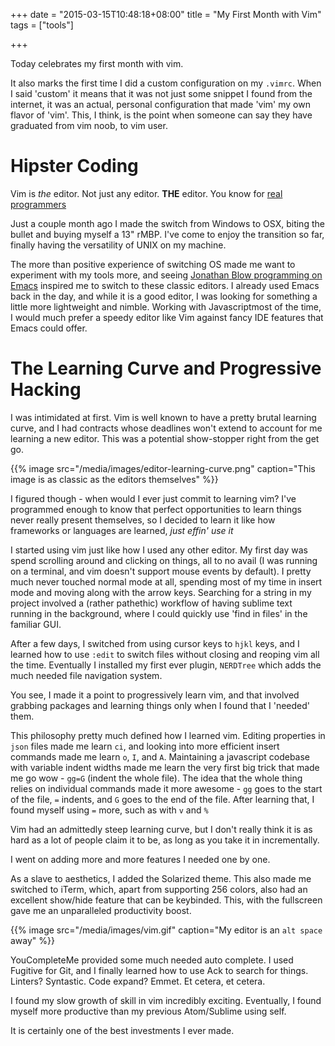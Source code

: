 +++
date = "2015-03-15T10:48:18+08:00"
title = "My First Month with Vim"
tags = ["tools"]

+++

Today celebrates my first month with vim.

It also marks the first time I did a custom configuration on my `.vimrc`. When I said 'custom' it means that it was not just some snippet I found from the internet, it was an actual, personal configuration that made 'vim' my own flavor of 'vim'. This, I think, is the point when someone can say they have graduated from vim noob, to vim user.

# Hipster Coding

Vim is _the_ editor. Not just any editor. __THE__ editor. You know for [real programmers](https://xkcd.com/378/)

Just a couple month ago I made the switch from Windows to OSX, biting the bullet and buying myself a 13" rMBP. I've come to enjoy the transition so far, finally having the versatility of UNIX on my machine.

The more than positive experience of switching OS made me want to experiment with my tools more, and seeing [Jonathan Blow programming on Emacs](https://www.youtube.com/watch?v=UTqZNujQOlA) inspired me to switch to these classic editors. I already used Emacs back in the day, and while it is a good editor, I was looking for something a little more lightweight and nimble. Working with Javascriptmost of the time, I would much prefer a speedy editor like Vim against fancy IDE features that Emacs could offer.

# The Learning Curve and Progressive Hacking

I was intimidated at first. Vim is well known to have a pretty brutal learning curve, and I had contracts whose deadlines won't extend to account for me learning a new editor. This was a potential show-stopper right from the get go.

{{% image src="/media/images/editor-learning-curve.png" caption="This image is as classic as the editors themselves" %}}

I figured though - when would I ever just commit to learning vim? I've programmed enough to know that perfect opportunities to learn things never really present themselves, so I decided to learn it like how frameworks or languages are learned, _just effin' use it_

I started using vim just like how I used any other editor. My first day was spend scrolling around and clicking on things, all to no avail (I was running on a terminal, and vim doesn't support mouse events by default). I pretty much never touched normal mode at all, spending most of my time in insert mode and moving along with the arrow keys. Searching for a string in my project involved a (rather pathethic) workflow of having sublime text running in the background, where I could quickly use 'find in files' in the familiar GUI.

After a few days, I switched from using cursor keys to `hjkl` keys, and I learned how to use `:edit` to switch files without closing and reoping vim all the time. Eventually I installed my first ever plugin, `NERDTree` which adds the much needed file navigation system.

You see, I made it a point to progressively learn vim, and that involved grabbing packages and learning things only when I found that I 'needed' them.

This philosophy pretty much defined how I learned vim. Editing properties in `json` files made me learn `ci`, and looking into more efficient insert commands made me learn `o`, `I`, and `A`. Maintaining a javascript codebase with variable indent widths made me learn the very first big trick that made me go wow - `gg=G` (indent the whole file). The idea that the whole thing relies on individual commands made it more awesome - `gg` goes to the start of the file, `=` indents, and `G` goes to the end of the file. After learning that, I found myself using `=` more, such as with `v` and `%`

Vim had an admittedly steep learning curve, but I don't really think it is as hard as a lot of people claim it to be, as long as you take it in incrementally. 

I went on adding more and more features I needed one by one.

As a slave to aesthetics, I added the Solarized theme. This also made me switched to iTerm, which, apart from supporting 256 colors, also had an excellent show/hide feature that can be keybinded. This, with the fullscreen gave me an unparalleled productivity boost.

{{% image src="/media/images/vim.gif" caption="My editor is an `alt space` away" %}}

YouCompleteMe provided some much needed auto complete. I used Fugitive for Git, and I finally learned how to use Ack to search for things. Linters? Syntastic. Code expand? Emmet. Et cetera, et cetera.

I found my slow growth of skill in vim incredibly exciting. Eventually, I found myself more productive than my previous Atom/Sublime using self.

It is certainly one of the best investments I ever made.
